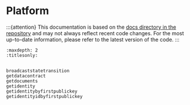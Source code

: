 # Platform

:::{attention}
This documentation is based on the [docs directory in the repository](https://github.com/dashpay/platform/tree/master/packages/js-dapi-client/docs) and may not always reflect recent code changes. For the most up-to-date information, please refer to the latest version of the code.
:::

```{toctree}
:maxdepth: 2
:titlesonly:


broadcaststatetransition
getdatacontract
getdocuments
getidentity
getidentitybyfirstpublickey
getidentityidbyfirstpublickey
```
